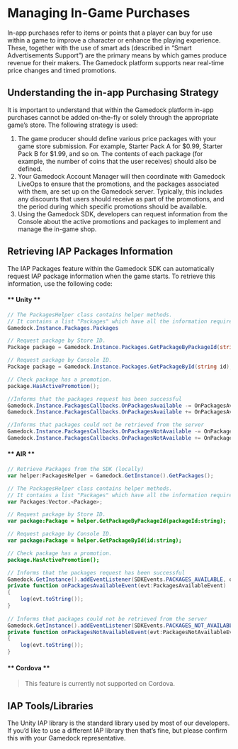 # Managing In-Game Purchases

In-app purchases refer to items or points that a player can buy for use within a game to improve a character or enhance the playing experience. These, together with the use of smart ads (described in “Smart Advertisements Support”) are the primary means by which games produce revenue for their makers. The Gamedock platform supports near real-time price changes and timed promotions.

## Understanding the in-app Purchasing Strategy

It is important to understand that within the Gamedock platform in-app purchases cannot be added on-the-fly or solely through the appropriate game’s store. The following strategy is used:

1. The game producer should define various price packages with your game store submission. For example, Starter Pack A for $0.99, Starter Pack B for $1.99, and so on. The contents of each package (for example, the number of coins that the user receives) should also be defined.
1. Your Gamedock Account Manager will then coordinate with Gamedock LiveOps to ensure that the promotions, and the packages associated with them, are set up on the Gamedock server. Typically, this includes any discounts that users should receive as part of the promotions, and the period during which specific promotions should be available.
1. Using the Gamedock SDK, developers can request information from the Console about the active promotions and packages to implement and manage the in-game shop.

## Retrieving IAP Packages Information

The IAP Packages feature within the Gamedock SDK can automatically request IAP package information when the game starts. To retrieve this information, use the following code:

<!-- tabs:start -->

#### ** Unity **

~~~csharp
// The PackagesHelper class contains helper methods.
// It contains a list "Packages" which have all the information required.
Gamedock.Instance.Packages.Packages

// Request package by Store ID.
Package package = Gamedock.Instance.Packages.GetPackageByPackageId(string packageId);

// Request package by Console ID.
Package package = Gamedock.Instance.Packages.GetPackageById(string id);

// Check package has a promotion.
package.HasActivePromotion();

//Informs that the packages request has been successful
Gamedock.Instance.PackagesCallbacks.OnPackagesAvailable -= OnPackagesAvailable;
Gamedock.Instance.PackagesCallbacks.OnPackagesAvailable += OnPackagesAvailable;

//Informs that packages could not be retrieved from the server
Gamedock.Instance.PackagesCallbacks.OnPackagesNotAvailable -= OnPackagesNotAvailable;
Gamedock.Instance.PackagesCallbacks.OnPackagesNotAvailable += OnPackagesNotAvailable;
~~~

#### ** AIR **

~~~actionscript
// Retrieve Packages from the SDK (locally)
var helper:PackagesHelper = Gamedock.GetInstance().GetPackages();

// The PackagesHelper class contains helper methods.
// It contains a list "Packages" which have all the information required.
var Packages:Vector.<Package>;

// Request package by Store ID.
var package:Package = helper.GetPackageByPackageId(packageId:string);

// Request package by Console ID.
var package:Package = helper.GetPackageById(id:string);

// Check package has a promotion.
package.HasActivePromotion();

// Informs that the packages request has been successful
Gamedock.GetInstance().addEventListener(SDKEvents.PACKAGES_AVAILABLE, onPackagesAvailableEvent);
private function onPackagesAvailableEvent(evt:PackagesAvailableEvent) : void
{
	log(evt.toString());
}
	
// Informs that packages could not be retrieved from the server
Gamedock.GetInstance().addEventListener(SDKEvents.PACKAGES_NOT_AVAILABLE, onPackagesNotAvailableEvent);
private function onPackagesNotAvailableEvent(evt:PackagesNotAvailableEvent) : void
{
	log(evt.toString());
}
~~~

#### ** Cordova **

> This feature is currently not supported on Cordova.

<!-- tabs:end -->

## IAP Tools/Libraries

The Unity IAP library is the standard library used by most of our developers. If you’d like to use a different IAP library then that’s fine, but please confirm this with your Gamedock representative.
